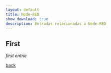 ```yaml
---
layout: default
title: Node-RED
show_download: true
description: Entradas relacionadas a Node-RED
---
```


## First

_first entrie_

[back](./)
